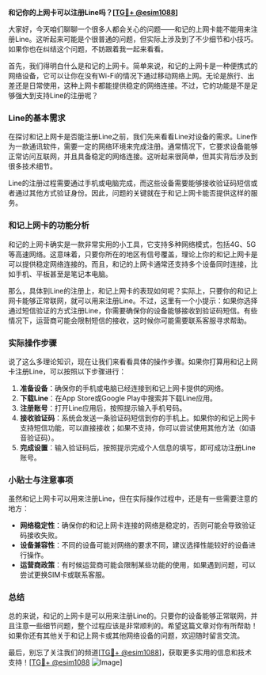 **和记你的上网卡可以注册Line吗？[[TG💪+ @esim1088](https://t.me/s/esim1088)]**

大家好，今天咱们聊聊一个很多人都会关心的问题——和记的上网卡能不能用来注册Line。这听起来可能是个很普通的问题，但实际上涉及到了不少细节和小技巧。如果你也在纠结这个问题，不妨跟着我一起来看看。

首先，我们得明白什么是和记的上网卡。简单来说，和记的上网卡是一种便携式的网络设备，它可以让你在没有Wi-Fi的情况下通过移动网络上网。无论是旅行、出差还是日常使用，这种上网卡都能提供稳定的网络连接。不过，它的功能是不是足够强大到支持Line的注册呢？

### Line的基本需求

在探讨和记上网卡是否能注册Line之前，我们先来看看Line对设备的需求。Line作为一款通讯软件，需要一定的网络环境来完成注册。通常情况下，它要求设备能够正常访问互联网，并且具备稳定的网络连接。这听起来很简单，但其实背后涉及到很多技术细节。

Line的注册过程需要通过手机或电脑完成，而这些设备需要能够接收验证码短信或者通过其他方式验证身份。因此，问题的关键就在于和记上网卡能否提供这样的服务。

### 和记上网卡的功能分析

和记的上网卡确实是一款非常实用的小工具，它支持多种网络模式，包括4G、5G等高速网络。这意味着，只要你所在的地区有信号覆盖，理论上你的和记上网卡是可以提供稳定网络连接的。而且，和记的上网卡通常还支持多个设备同时连接，比如手机、平板甚至是笔记本电脑。

那么，具体到Line的注册上，和记上网卡的表现如何呢？实际上，只要你的和记上网卡能够正常联网，就可以用来注册Line。不过，这里有一个小提示：如果你选择通过短信验证的方式注册Line，你需要确保你的设备能够接收到验证码短信。有些情况下，运营商可能会限制短信的接收，这时候你可能需要联系客服寻求帮助。

### 实际操作步骤

说了这么多理论知识，现在让我们来看看具体的操作步骤。如果你打算用和记上网卡注册Line，可以按照以下步骤进行：

1. **准备设备**：确保你的手机或电脑已经连接到和记上网卡提供的网络。
2. **下载Line**：在App Store或Google Play中搜索并下载Line应用。
3. **注册账号**：打开Line应用后，按照提示输入手机号码。
4. **接收验证码**：系统会发送一条验证码短信到你的手机上。如果你的和记上网卡支持短信功能，可以直接接收；如果不支持，你可以尝试使用其他方法（如语音验证码）。
5. **完成设置**：输入验证码后，按照提示完成个人信息的填写，即可成功注册Line账号。

### 小贴士与注意事项

虽然和记上网卡可以用来注册Line，但在实际操作过程中，还是有一些需要注意的地方：

- **网络稳定性**：确保你的和记上网卡连接的网络是稳定的，否则可能会导致验证码接收失败。
- **设备兼容性**：不同的设备可能对网络的要求不同，建议选择性能较好的设备进行操作。
- **运营商政策**：有时候运营商可能会限制某些功能的使用，如果遇到问题，可以尝试更换SIM卡或联系客服。

### 总结

总的来说，和记的上网卡是可以用来注册Line的。只要你的设备能够正常联网，并且注意一些细节问题，整个过程应该是非常顺利的。希望这篇文章对你有所帮助！如果你还有其他关于和记上网卡或其他网络设备的问题，欢迎随时留言交流。

最后，别忘了关注我们的频道[[TG💪+ @esim1088](https://t.me/s/esim1088)]，获取更多实用的信息和技术支持！[[TG💪+ @esim1088](https://t.me/s/esim1088) ![Image](https://i.postimg.cc/4NQfJmqS/Snipaste-2025-05-13-00-14-12.png)]